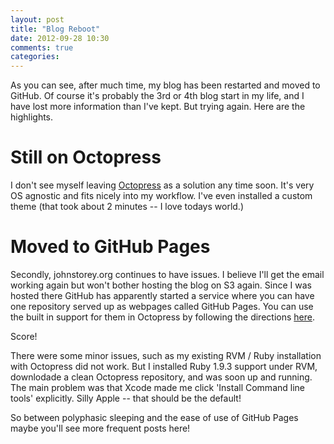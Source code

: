 ```yaml
---
layout: post
title: "Blog Reboot"
date: 2012-09-28 10:30
comments: true
categories: 
---
```


As you can see, after much time, my blog has been restarted and moved to GitHub. Of course it's probably the 3rd or 4th blog start in my life, and I have lost more information than I've kept. But trying again. Here are the highlights.

# Still on Octopress

I don't see myself leaving [Octopress](http://octopress.org) as a solution any time soon. It's very OS agnostic and fits nicely into my workflow. I've even installed a custom theme (that took about 2 minutes -- I love todays world.)

# Moved to GitHub Pages

Secondly, johnstorey.org continues to have issues. I believe I'll get the email working again but won't bother hosting the blog on S3 again. Since I was hosted there GitHub has apparently started a service where you can have one repository served up as webpages called GitHub Pages. You can use the built in support for them in Octopress by following the directions [here](http://http://robdodson.me/blog/2012/04/30/custom-domain-with-octopress-and-github-pages/). 

Score!

There were some minor issues, such as my existing RVM / Ruby installation with Octopress did not work. But I installed Ruby 1.9.3 support under RVM, downlodade a clean Octopress repository, and was soon up and running. The main problem was that Xcode made me click 'Install Command line tools' explicitly. Silly Apple -- that should be the default!

So between polyphasic sleeping and the ease of use of GitHub Pages maybe you'll see more frequent posts here!
